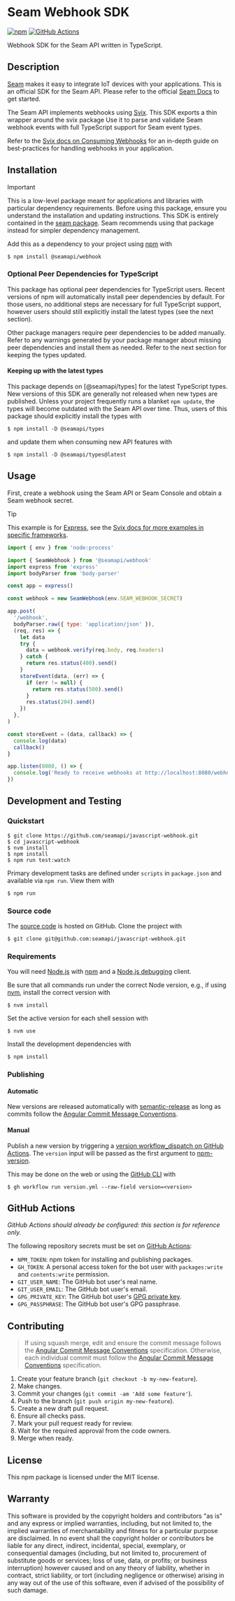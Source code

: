 # Seam Webhook SDK

[![npm](https://img.shields.io/npm/v/@seamapi/webhook.svg)](https://www.npmjs.com/package/@seamapi/webhook)
[![GitHub Actions](https://github.com/seamapi/javascript-webhook/actions/workflows/check.yml/badge.svg)](https://github.com/seamapi/javascript-webhook/actions/workflows/check.yml)

Webhook SDK for the Seam API written in TypeScript.

## Description

[Seam] makes it easy to integrate IoT devices with your applications.
This is an official SDK for the Seam API.
Please refer to the official [Seam Docs] to get started.

The Seam API implements webhooks using [Svix].
This SDK exports a thin wrapper around the svix package
Use it to parse and validate Seam webhook events
with full TypeScript support for Seam event types.

Refer to the [Svix docs on Consuming Webhooks] for
an in-depth guide on best-practices for handling webhooks
in your application.

[Seam]: https://www.seam.co/
[Seam Docs]: https://docs.seam.co/latest/
[Svix]: https://www.svix.com/
[Svix docs on Consuming Webhooks]: https://docs.svix.com/receiving/introduction

## Installation

> [!IMPORTANT]
> This is a low-level package meant for applications and libraries with particular dependency requirements.
> Before using this package, ensure you understand the installation and updating instructions.
> This SDK is entirely contained in the [seam package].
> Seam recommends using that package instead for simpler dependency management.

Add this as a dependency to your project using [npm] with

```
$ npm install @seamapi/webhook
```

[npm]: https://www.npmjs.com/
[seam package]: https://www.npmjs.com/package/seam

### Optional Peer Dependencies for TypeScript

This package has optional peer dependencies for TypeScript users.
Recent versions of npm will automatically install peer dependencies by default.
For those users, no additional steps are necessary for full TypeScript support,
however users should still explicitly install the latest types (see the next section).

Other package managers require peer dependencies to be added manually.
Refer to any warnings generated by your package manager
about missing peer dependencies and install them as needed.
Refer to the next section for keeping the types updated.

#### Keeping up with the latest types

This package depends on [@seamapi/types] for the latest TypeScript types.
New versions of this SDK are generally not released when new types are published.
Unless your project frequently runs a blanket `npm update`,
the types will become outdated with the Seam API over time.
Thus, users of this package should explicitly install the types with

```
$ npm install -D @seamapi/types
```

and update them when consuming new API features with

```
$ npm install -D @seamapi/types@latest
```

## Usage

First, create a webhook using the Seam API or Seam Console
and obtain a Seam webhook secret.

> [!TIP]
> This example is for [Express], see the [Svix docs for more examples in specific frameworks](https://docs.svix.com/receiving/verifying-payloads/how).

```js
import { env } from 'node:process'

import { SeamWebhook } from '@seamapi/webhook'
import express from 'express'
import bodyParser from 'body-parser'

const app = express()

const webhook = new SeamWebhook(env.SEAM_WEBHOOK_SECRET)

app.post(
  '/webhook',
  bodyParser.raw({ type: 'application/json' }),
  (req, res) => {
    let data
    try {
      data = webhook.verify(req.body, req.headers)
    } catch {
      return res.status(400).send()
    }
    storeEvent(data, (err) => {
      if (err != null) {
        return res.status(500).send()
      }
      res.status(204).send()
    })
  },
)

const storeEvent = (data, callback) => {
  console.log(data)
  callback()
}

app.listen(8080, () => {
  console.log('Ready to receive webhooks at http://localhost:8080/webhook')
})
```

[Express]: https://expressjs.com/

## Development and Testing

### Quickstart

```
$ git clone https://github.com/seamapi/javascript-webhook.git
$ cd javascript-webhook
$ nvm install
$ npm install
$ npm run test:watch
```

Primary development tasks are defined under `scripts` in `package.json`
and available via `npm run`.
View them with

```
$ npm run
```

### Source code

The [source code] is hosted on GitHub.
Clone the project with

```
$ git clone git@github.com:seamapi/javascript-webhook.git
```

[source code]: https://github.com/seamapi/javascript-webhook

### Requirements

You will need [Node.js] with [npm] and a [Node.js debugging] client.

Be sure that all commands run under the correct Node version, e.g.,
if using [nvm], install the correct version with

```
$ nvm install
```

Set the active version for each shell session with

```
$ nvm use
```

Install the development dependencies with

```
$ npm install
```

[Node.js]: https://nodejs.org/
[Node.js debugging]: https://nodejs.org/en/docs/guides/debugging-getting-started/
[npm]: https://www.npmjs.com/
[nvm]: https://github.com/creationix/nvm

### Publishing

#### Automatic

New versions are released automatically with [semantic-release]
as long as commits follow the [Angular Commit Message Conventions].

[Angular Commit Message Conventions]: https://semantic-release.gitbook.io/semantic-release/#commit-message-format
[semantic-release]: https://semantic-release.gitbook.io/

#### Manual

Publish a new version by triggering a [version workflow_dispatch on GitHub Actions].
The `version` input will be passed as the first argument to [npm-version].

This may be done on the web or using the [GitHub CLI] with

```
$ gh workflow run version.yml --raw-field version=<version>
```

[GitHub CLI]: https://cli.github.com/
[npm-version]: https://docs.npmjs.com/cli/version
[version workflow_dispatch on GitHub Actions]: https://github.com/seamapi/javascript-webhook/actions?query=workflow%3Aversion

## GitHub Actions

_GitHub Actions should already be configured: this section is for reference only._

The following repository secrets must be set on [GitHub Actions]:

- `NPM_TOKEN`: npm token for installing and publishing packages.
- `GH_TOKEN`: A personal access token for the bot user with
  `packages:write` and `contents:write` permission.
- `GIT_USER_NAME`: The GitHub bot user's real name.
- `GIT_USER_EMAIL`: The GitHub bot user's email.
- `GPG_PRIVATE_KEY`: The GitHub bot user's [GPG private key].
- `GPG_PASSPHRASE`: The GitHub bot user's GPG passphrase.

[GitHub Actions]: https://github.com/features/actions
[GPG private key]: https://github.com/marketplace/actions/import-gpg#prerequisites

## Contributing

> If using squash merge, edit and ensure the commit message follows the [Angular Commit Message Conventions] specification.
> Otherwise, each individual commit must follow the [Angular Commit Message Conventions] specification.

1. Create your feature branch (`git checkout -b my-new-feature`).
2. Make changes.
3. Commit your changes (`git commit -am 'Add some feature'`).
4. Push to the branch (`git push origin my-new-feature`).
5. Create a new draft pull request.
6. Ensure all checks pass.
7. Mark your pull request ready for review.
8. Wait for the required approval from the code owners.
9. Merge when ready.

[Angular Commit Message Conventions]: https://semantic-release.gitbook.io/semantic-release/#commit-message-format

## License

This npm package is licensed under the MIT license.

## Warranty

This software is provided by the copyright holders and contributors "as is" and
any express or implied warranties, including, but not limited to, the implied
warranties of merchantability and fitness for a particular purpose are
disclaimed. In no event shall the copyright holder or contributors be liable for
any direct, indirect, incidental, special, exemplary, or consequential damages
(including, but not limited to, procurement of substitute goods or services;
loss of use, data, or profits; or business interruption) however caused and on
any theory of liability, whether in contract, strict liability, or tort
(including negligence or otherwise) arising in any way out of the use of this
software, even if advised of the possibility of such damage.
